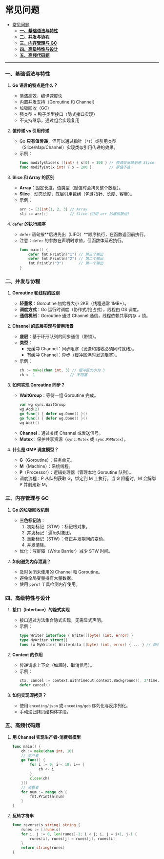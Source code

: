# 常见问题

- [常见问题](#常见问题)
    - [**一、基础语法与特性**](#一基础语法与特性)
    - [**二、并发与协程**](#二并发与协程)
    - [**三、内存管理与 GC**](#三内存管理与-gc)
    - [**四、高级特性与设计**](#四高级特性与设计)
    - [**五、高频代码题**](#五高频代码题)

---

### **一、基础语法与特性**
1. **Go 语言的特点是什么？**  
   - 简洁高效，编译速度快  
   - 内置并发支持（Goroutine 和 Channel）  
   - 垃圾回收（GC）  
   - 强类型 + 鸭子类型接口（隐式接口实现）  
   - 不支持继承，通过组合实现复用  

2. **值传递 vs 引用传递**  
   - Go **只有值传递**，但可以通过指针（`*T`）或引用类型（Slice/Map/Channel）实现类似引用传递的效果。  
   - 示例：  
     ```go
     func modifySlice(s []int) { s[0] = 100 } // 修改会反映到原 Slice
     func modifyInt(x int) { x = 200 }        // 原值不变
     ```

3. **Slice 和 Array 的区别**  
   - **Array**：固定长度，值类型（赋值时会拷贝整个数组）。  
   - **Slice**：动态长度，底层引用数组（包含指针、长度、容量）。  
   - 示例：  
     ```go
     arr := [3]int{1, 2, 3} // Array
     sli := arr[:]          // Slice（引用 arr 的底层数组）
     ```

4. **`defer` 的执行顺序**  
   - `defer` 语句按**后进先出（LIFO）**顺序执行，在函数返回前执行。  
   - 注意：`defer` 的参数在声明时求值，但函数体延迟执行。  
     ```go
     func main() {
         defer fmt.Println("1") // 第三个输出
         defer fmt.Println("2") // 第二个输出
         fmt.Println("3")       // 第一个输出
     }
     ```


### **二、并发与协程**
1. **Goroutine 和线程的区别**  
   - **轻量级**：Goroutine 初始栈大小 2KB（线程通常 1MB+）。  
   - **调度方式**：Go 运行时调度（协作式/抢占式），线程由 OS 调度。  
   - **通信机制**：Goroutine 通过 Channel 通信，线程依赖共享内存 + 锁。

2. **Channel 的底层实现与使用场景**  
   - **底层**：基于环形队列的同步通信（带锁）。  
   - **类型**：  
     - 无缓冲 Channel：同步阻塞（发送和接收必须同时就绪）。  
     - 有缓冲 Channel：异步（缓冲区满时发送阻塞）。  
   - 示例：  
     ```go
     ch := make(chan int, 3) // 缓冲区大小为 3
     ch <- 1                // 不阻塞
     ```

3. **如何实现 Goroutine 同步？**  
   - **WaitGroup**：等待一组 Goroutine 完成。  
     ```go
     var wg sync.WaitGroup
     wg.Add(2)
     go func() { defer wg.Done() }()
     go func() { defer wg.Done() }()
     wg.Wait()
     ```
   - **Channel**：通过关闭 Channel 或发送信号。  
   - **Mutex**：保护共享资源（`sync.Mutex` 或 `sync.RWMutex`）。

4. **什么是 GMP 调度模型？**  
   - **G**（Goroutine）：任务单元。  
   - **M**（Machine）：系统线程。  
   - **P**（Processor）：逻辑处理器（管理本地 Goroutine 队列）。  
   - 调度流程：P 从队列获取 G，绑定到 M 上执行。当 G 阻塞时，M 会解绑 P 并创建新 M。


### **三、内存管理与 GC**
1. **Go 的垃圾回收机制**  
   - **三色标记法**：  
     1. 初始标记（STW）：标记根对象。  
     2. 并发标记：遍历对象图。  
     3. 重新标记（STW）：修正并发期间的变动。  
     4. 并发清除。  
   - 优化：写屏障（Write Barrier）减少 STW 时间。

2. **如何避免内存泄漏？**  
   - 及时关闭未使用的 Channel 和 Goroutine。  
   - 避免全局变量持有大量数据。  
   - 使用 `pprof` 工具检测内存使用。


### **四、高级特性与设计**
1. **接口（Interface）的隐式实现**  
   - 接口通过方法集合隐式实现，无需显式声明。  
   - 示例：  
     ```go
     type Writer interface { Write([]byte) (int, error) }
     type MyWriter struct{}
     func (w MyWriter) Write(data []byte) (int, error) { ... } // 隐式实现 Writer
     ```

2. **Context 的作用**  
   - 传递请求上下文（如超时、取消信号）。  
   - 示例：  
     ```go
     ctx, cancel := context.WithTimeout(context.Background(), 2*time.Second)
     defer cancel()
     ```

3. **如何实现深拷贝？**  
   - 使用 `encoding/json` 或 `encoding/gob` 序列化与反序列化。  
   - 手动递归拷贝结构体字段。


### **五、高频代码题**
1. **用 Channel 实现生产者-消费者模型**  
   ```go
   func main() {
       ch := make(chan int, 10)
       // 生产者
       go func() {
           for i := 0; i < 10; i++ {
               ch <- i
           }
           close(ch)
       }()
       // 消费者
       for num := range ch {
           fmt.Println(num)
       }
   }
   ```

2. **反转字符串**  
   ```go
   func reverse(s string) string {
       runes := []rune(s)
       for i, j := 0, len(runes)-1; i < j; i, j = i+1, j-1 {
           runes[i], runes[j] = runes[j], runes[i]
       }
       return string(runes)
   }
   ```

